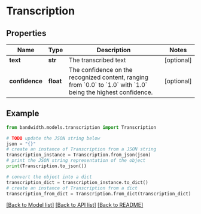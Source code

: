 # Transcription


## Properties

Name | Type | Description | Notes
------------ | ------------- | ------------- | -------------
**text** | **str** | The transcribed text | [optional] 
**confidence** | **float** | The confidence on the recognized content, ranging from &#x60;0.0&#x60; to &#x60;1.0&#x60; with &#x60;1.0&#x60; being the highest confidence. | [optional] 

## Example

```python
from bandwidth.models.transcription import Transcription

# TODO update the JSON string below
json = "{}"
# create an instance of Transcription from a JSON string
transcription_instance = Transcription.from_json(json)
# print the JSON string representation of the object
print(Transcription.to_json())

# convert the object into a dict
transcription_dict = transcription_instance.to_dict()
# create an instance of Transcription from a dict
transcription_from_dict = Transcription.from_dict(transcription_dict)
```
[[Back to Model list]](../README.md#documentation-for-models) [[Back to API list]](../README.md#documentation-for-api-endpoints) [[Back to README]](../README.md)


